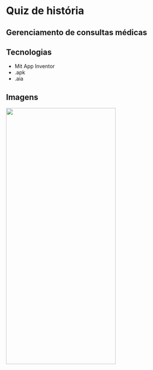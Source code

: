 # Quiz de história
## Gerenciamento de consultas médicas

## Tecnologias
- Mit App Inventor
- .apk
- .aia

## Imagens
<div aling="center">
<img src="![Image](https://github.com/user-attachments/assets/cb7afd33-582c-401f-9d6a-048786a2a7a2)" width="300px" height="700px" />
<div/>
<img src="" />

<img src="" />

<img src="" />

<img src="" />

<img src="" />

<img src="" />

<img src="" />

<img src="" />

<img src="" />

<img src="" />

<img src="" />
